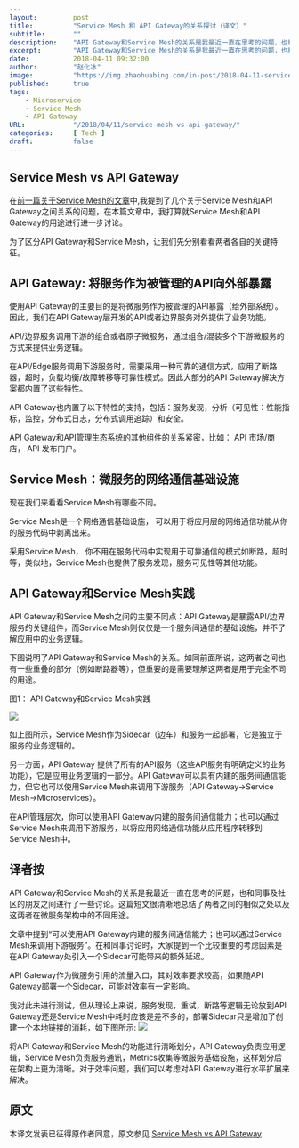 ```yaml
---
layout:         post
title:          "Service Mesh 和 API Gateway的关系探讨（译文）"
subtitle:       ""
description:    "API Gateway和Service Mesh的关系是我最近一直在思考的问题，也和同事及社区的朋友之间进行了一些讨论。这篇短文很清晰地总结了两者之间的相似之处以及这两者在微服务架构中的不同用途。"
excerpt:        "API Gateway和Service Mesh的关系是我最近一直在思考的问题，也和同事及社区的朋友之间进行了一些讨论。这篇短文很清晰地总结了两者之间的相似之处以及这两者在微服务架构中的不同用途。"
date:           2018-04-11 09:32:00
author:         "赵化冰"
image:          "https://img.zhaohuabing.com/in-post/2018-04-11-service-mesh-vs-api-gateway/background.jpg"
published:      true
tags:
    - Microservice
    - Service Mesh
    - API Gateway
URL:            "/2018/04/11/service-mesh-vs-api-gateway/"
categories:     [ Tech ]
draft:          false
---
```


## Service Mesh vs API Gateway

在[前一篇关于Service Mesh的文章](https://medium.com/microservices-in-practice/service-mesh-for-microservices-2953109a3c9a)中,我提到了几个关于Service Mesh和API Gateway之间关系的问题，在本篇文章中，我打算就Service Mesh和API Gateway的用途进行进一步讨论。

为了区分API Gateway和Service Mesh，让我们先分别看看两者各自的关键特征。

## API Gateway: 将服务作为被管理的API向外部暴露


使用API Gateway的主要目的是将微服务作为被管理的API暴露（给外部系统）。因此，我们在API Gateway层开发的API或者边界服务对外提供了业务功能。

API/边界服务调用下游的组合或者原子微服务，通过组合/混装多个下游微服务的方式来提供业务逻辑。

在API/Edge服务调用下游服务时，需要采用一种可靠的通信方式，应用了断路器，超时，负载均衡/故障转移等可靠性模式。因此大部分的API Gateway解决方案都内置了这些特性。

API Gateway也内置了以下特性的支持，包括：服务发现，分析（可见性：性能指标，监控，分布式日志，分布式调用追踪）和安全。

API Gateway和API管理生态系统的其他组件的关系紧密，比如： API 市场/商店， API 发布门户。

## Service Mesh：微服务的网络通信基础设施

现在我们来看看Service Mesh有哪些不同。

Service Mesh是一个网络通信基础设施， 可以用于将应用层的网络通信功能从你的服务代码中剥离出来。

采用Service Mesh， 你不用在服务代码中实现用于可靠通信的模式如断路，超时等，类似地，Service Mesh也提供了服务发现，服务可见性等其他功能。

## API Gateway和Service Mesh实践

API Gateway和Service Mesh之间的主要不同点：API Gateway是暴露API/边界服务的关键组件，而Service Mesh则仅仅是一个服务间通信的基础设施，并不了解应用中的业务逻辑。

下图说明了API Gateway和Service Mesh的关系。如同前面所说，这两者之间也有一些重叠的部分（例如断路器等），但重要的是需要理解这两者是用于完全不同的用途。


图1： API Gateway和Service Mesh实践

![](https://img.zhaohuabing.com/in-post/2018-04-11-service-mesh-vs-api-gateway/service-mesh-vs-api-gateway.png)

如上图所示，Service Mesh作为Sidecar（边车）和服务一起部署，它是独立于服务的业务逻辑的。

另一方面，API Gateway 提供了所有的API服务（这些API服务有明确定义的业务功能），它是应用业务逻辑的一部分。API Gateway可以具有内建的服务间通信能力，但它也可以使用Service Mesh来调用下游服务（API Gateway->Service Mesh->Microservices）。

在API管理层次，你可以使用API Gateway内建的服务间通信能力；也可以通过Service Mesh来调用下游服务，以将应用网络通信功能从应用程序转移到Service Mesh中。

## 译者按

API Gateway和Service Mesh的关系是我最近一直在思考的问题，也和同事及社区的朋友之间进行了一些讨论。这篇短文很清晰地总结了两者之间的相似之处以及这两者在微服务架构中的不同用途。

文章中提到“可以使用API Gateway内建的服务间通信能力；也可以通过Service Mesh来调用下游服务”。在和同事讨论时，大家提到一个比较重要的考虑因素是在API Gateway处引入一个Sidecar可能带来的额外延迟。

API Gateway作为微服务引用的流量入口，其对效率要求较高，如果随API Gateway部署一个Sidecar，可能对效率有一定影响。

我对此未进行测试，但从理论上来说，服务发现，重试，断路等逻辑无论放到API Gateway还是Service Mesh中耗时应该是差不多的，部署Sidecar只是增加了创建一个本地链接的消耗，如下图所示:
![](https://img.zhaohuabing.com/in-post/2018-04-11-service-mesh-vs-api-gateway/api-gateway-with-service-mesh.png)

将API Gateway和Service Mesh的功能进行清晰划分，API Gateway负责应用逻辑，Service Mesh负责服务通讯，Metrics收集等微服务基础设施，这样划分后在架构上更为清晰。对于效率问题，我们可以考虑对API Gateway进行水平扩展来解决。

## 原文

本译文发表已征得原作者同意，原文参见 [Service Mesh vs API Gateway](https://medium.com/microservices-in-practice/service-mesh-vs-api-gateway-a6d814b9bf56)

